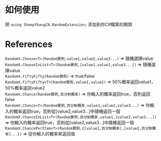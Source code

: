 # 如何使用
把 ```using SheepYhangCN.RandomExtension;``` 添加到你C#檔案的開頭

# References
```RandomX.Choose<T>(Random實例,value1,value2,value3...)``` => 隨機選擇value<br>
```RandomX.ChooseInList<T>(Random實例,[value1,value2,value3...])``` => 隨機選擇value<br>
```RandomX.FiftyFifty(Random實例)``` => true/false<br>
```RandomX.FiftyFifty<T>(Random實例,value1,value2)``` => 50%概率返回value1，50%概率返回value2<br>
```RandomX.Chance(Random實例,百分制概率)``` => 你輸入的概率返回true，否則返回false<br>
```RandomX.Chance<T>(Random實例,百分制概率,value1,value2,value3...)``` => 你輸入的概率返回true，否則從[value2,value3...]中隨機返回一個<br>
```RandomX.ChanceInList<T>(Random實例,百分制概率,value1,[value2,value3...])``` => 你輸入的概率返回true，否則從[value2,value3...]中隨機返回一個<br>
```RandomX.ChancePerItem<T>(Random實例,{[value1,百分制概率],[value2,百分制概率]...})``` => 從你輸入的概率來返回值